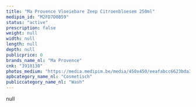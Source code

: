 ```yaml
---
title: "Ma Provence Vloeiebare Zeep Citroenbloesem 250ml"
medipim_id: "M2FD7D0B59"
status: "active"
prescription: false
weight: null
width: null
length: null
depth: null
publicprice: 0
brands_name_nl: "Ma Provence"
cnk: "3910130"
photos_medium: "https://media.medipim.be/media/450x450/eeafabcc6623bda3f0f50830e745f530.jpg"
apbcategory_name_nl: "Cosmetisch"
publiccategory_name_nl: "Wash"
---
```

null
